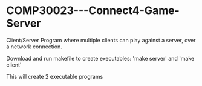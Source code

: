 # COMP30023---Connect4-Game-Server
Client/Server Program where multiple clients can play against a server, over a network connection.


Download and run makefile to create executables: 'make server' and 'make client'

This will create 2 executable programs 
